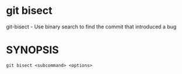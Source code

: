 # git bisect

git-bisect - Use binary search to find the commit that introduced a bug

# SYNOPSIS

```
git bisect <subcommand> <options>
```
